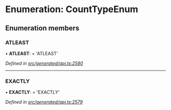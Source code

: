 # Enumeration: CountTypeEnum

## Enumeration members

###  ATLEAST

• **ATLEAST**: =  <any>'ATLEAST'

*Defined in [src/generated/api.ts:2580](https://github.com/mailslurp/mailslurp-client/blob/a26884c/src/generated/api.ts#L2580)*

___

###  EXACTLY

• **EXACTLY**: =  <any>'EXACTLY'

*Defined in [src/generated/api.ts:2579](https://github.com/mailslurp/mailslurp-client/blob/a26884c/src/generated/api.ts#L2579)*
